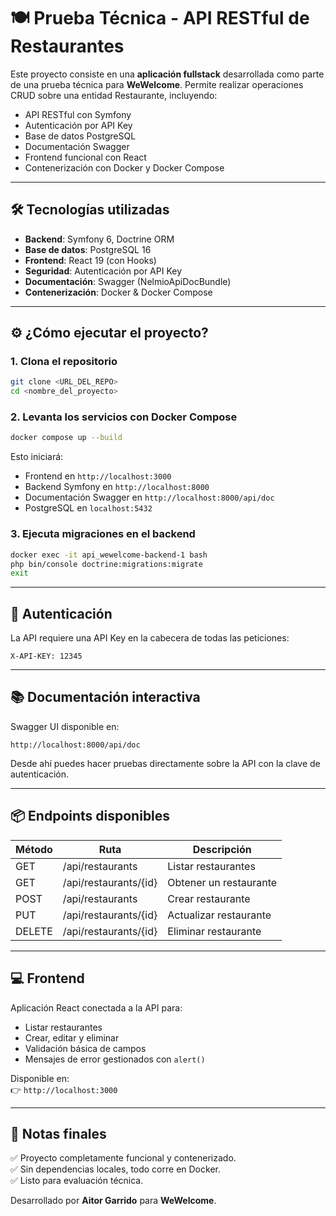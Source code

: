 # 🍽️ Prueba Técnica - API RESTful de Restaurantes

Este proyecto consiste en una **aplicación fullstack** desarrollada como parte de una prueba técnica para **WeWelcome**. Permite realizar operaciones CRUD sobre una entidad Restaurante, incluyendo:

- API RESTful con Symfony
- Autenticación por API Key
- Base de datos PostgreSQL
- Documentación Swagger
- Frontend funcional con React
- Contenerización con Docker y Docker Compose

---

## 🛠️ Tecnologías utilizadas

- **Backend**: Symfony 6, Doctrine ORM
- **Base de datos**: PostgreSQL 16
- **Frontend**: React 19 (con Hooks)
- **Seguridad**: Autenticación por API Key
- **Documentación**: Swagger (NelmioApiDocBundle)
- **Contenerización**: Docker & Docker Compose

---

## ⚙️ ¿Cómo ejecutar el proyecto?

### 1. Clona el repositorio

```bash
git clone <URL_DEL_REPO>
cd <nombre_del_proyecto>
```

### 2. Levanta los servicios con Docker Compose

```bash
docker compose up --build
```

Esto iniciará:

- Frontend en `http://localhost:3000`
- Backend Symfony en `http://localhost:8000`
- Documentación Swagger en `http://localhost:8000/api/doc`
- PostgreSQL en `localhost:5432`

### 3. Ejecuta migraciones en el backend

```bash
docker exec -it api_wewelcome-backend-1 bash
php bin/console doctrine:migrations:migrate
exit
```

---

## 🔐 Autenticación

La API requiere una API Key en la cabecera de todas las peticiones:

```http
X-API-KEY: 12345
```

---

## 📚 Documentación interactiva

Swagger UI disponible en:

```
http://localhost:8000/api/doc
```

Desde ahí puedes hacer pruebas directamente sobre la API con la clave de autenticación.

---

## 📦 Endpoints disponibles

| Método | Ruta                    | Descripción              |
|--------|-------------------------|--------------------------|
| GET    | /api/restaurants        | Listar restaurantes      |
| GET    | /api/restaurants/{id}   | Obtener un restaurante   |
| POST   | /api/restaurants        | Crear restaurante        |
| PUT    | /api/restaurants/{id}   | Actualizar restaurante   |
| DELETE | /api/restaurants/{id}   | Eliminar restaurante     |

---

## 💻 Frontend

Aplicación React conectada a la API para:

- Listar restaurantes
- Crear, editar y eliminar
- Validación básica de campos
- Mensajes de error gestionados con `alert()`

Disponible en:  
👉 `http://localhost:3000`

---

## 📌 Notas finales

✅ Proyecto completamente funcional y contenerizado.  
✅ Sin dependencias locales, todo corre en Docker.  
✅ Listo para evaluación técnica.

Desarrollado por **Aitor Garrido** para **WeWelcome**.
